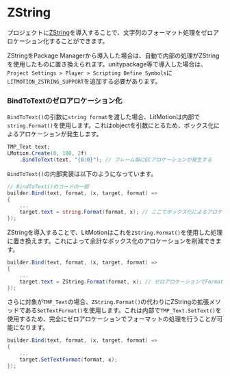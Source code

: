 # ZString

プロジェクトに[ZString](https://github.com/Cysharp/ZString)を導入することで、文字列のフォーマット処理をゼロアロケーション化することができます。

ZStringをPackage Managerから導入した場合は、自動で内部の処理がZStringを使用したものに置き換えられます。unitypackage等で導入した場合は、`Project Settings > Player > Scripting Define Symbols`に`LITMOTION_ZSTRING_SUPPORT`を追加する必要があります。

### BindToTextのゼロアロケーション化

`BindToText()`の引数に`string format`を渡した場合、LitMotionは内部で`string.Format()`を使用します。これはobjectを引数にとるため、ボックス化によるアロケーションが発生します。

```cs
TMP_Text text;
LMotion.Create(0, 100, 2f)
    .BindToText(text, "{0:0}"); // フレーム毎にGCアロケーションが発生する
```

`BindToText()`の内部実装は以下のようになっています。

```cs
// BindToText()のコードの一部
builder.Bind(text, format, (x, target, format) =>
{
    ...
    target.text = string.Format(format, x); // ここでボックス化によるアロケーションが発生
});
```

ZStringを導入することで、LitMotionはこれを`ZString.Format()`を使用した処理に置き換えます。これによって余計なボックス化のアロケーションを削減できます。

```cs
builder.Bind(text, format, (x, target, format) =>
{
    ...
    target.text = ZString.Format(format, x); // ゼロアロケーションでFormatが可能
});
```

さらに対象が`TMP_Text`の場合、`ZString.Format()`の代わりにZStringの拡張メソッドである`SetTextFormat()`を使用します。これは内部で`TMP_Text.SetText()`を使用するため、完全にゼロアロケーションでフォーマットの処理を行うことが可能になります。

```cs
builder.Bind(text, format, (x, target, format) =>
{
    ...
    target.SetTextFormat(format, x);
});
```